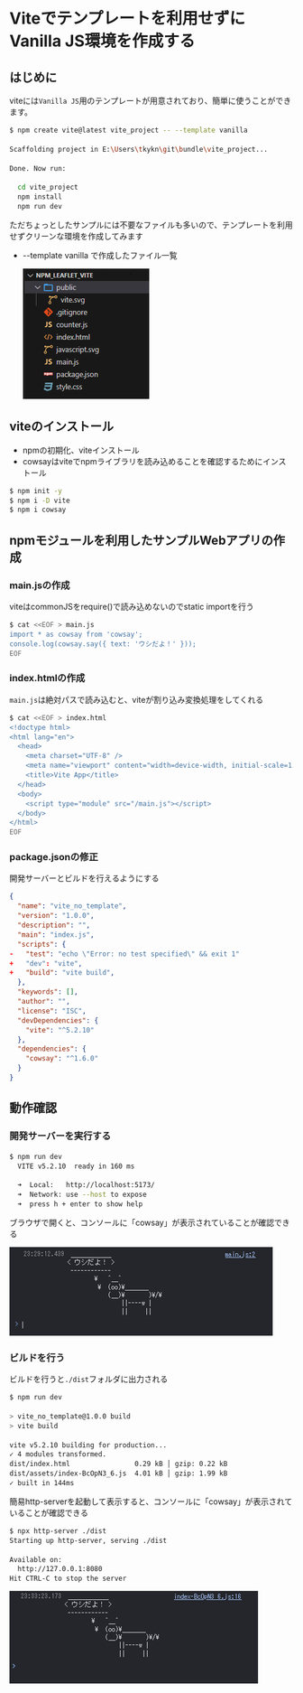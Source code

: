 # Viteでテンプレートを利用せずにVanilla JS環境を作成する

## はじめに

viteには`Vanilla JS`用のテンプレートが用意されており、簡単に使うことができます。
```bash
$ npm create vite@latest vite_project -- --template vanilla

Scaffolding project in E:\Users\tkykn\git\bundle\vite_project...

Done. Now run:

  cd vite_project
  npm install
  npm run dev
```

ただちょっとしたサンプルには不要なファイルも多いので、テンプレートを利用せずクリーンな環境を作成してみます

* --template vanilla で作成したファイル一覧

  ![alt text](./image-2.png)


## viteのインストール

* npmの初期化、viteインストール
* cowsayはviteでnpmライブラリを読み込めることを確認するためにインストール

```bash
$ npm init -y
$ npm i -D vite
$ npm i cowsay
```

## npmモジュールを利用したサンプルWebアプリの作成



### main.jsの作成

viteはcommonJSをrequire()で読み込めないのでstatic importを行う
```bash
$ cat <<EOF > main.js
import * as cowsay from 'cowsay';
console.log(cowsay.say({ text: 'ウシだよ！' }));
EOF
```

### index.htmlの作成

`main.js`は絶対パスで読み込むと、viteが割り込み変換処理をしてくれる

```bash
$ cat <<EOF > index.html
<!doctype html>
<html lang="en">
  <head>
    <meta charset="UTF-8" />
    <meta name="viewport" content="width=device-width, initial-scale=1.0" />
    <title>Vite App</title>
  </head>
  <body>
    <script type="module" src="/main.js"></script>
  </body>
</html>
EOF
```

### package.jsonの修正

開発サーバーとビルドを行えるようにする

```diff_javascript:package.json
{
  "name": "vite_no_template",
  "version": "1.0.0",
  "description": "",
  "main": "index.js",
  "scripts": {
-   "test": "echo \"Error: no test specified\" && exit 1"
+   "dev": "vite",
+   "build": "vite build",
  },
  "keywords": [],
  "author": "",
  "license": "ISC",
  "devDependencies": {
    "vite": "^5.2.10"
  },
  "dependencies": {
    "cowsay": "^1.6.0"
  }
}
```

## 動作確認

### 開発サーバーを実行する

```bash
$ npm run dev
  VITE v5.2.10  ready in 160 ms

  ➜  Local:   http://localhost:5173/
  ➜  Network: use --host to expose
  ➜  press h + enter to show help
```
ブラウザで開くと、コンソールに「cowsay」が表示されていることが確認できる

![alt text](image.png)


### ビルドを行う

ビルドを行うと`./dist`フォルダに出力される

```bash
$ npm run dev

> vite_no_template@1.0.0 build
> vite build

vite v5.2.10 building for production...
✓ 4 modules transformed.
dist/index.html                0.29 kB │ gzip: 0.22 kB
dist/assets/index-BcOpN3_6.js  4.01 kB │ gzip: 1.99 kB
✓ built in 144ms
```

簡易http-serverを起動して表示すると、コンソールに「cowsay」が表示されていることが確認できる


```bash
$ npx http-server ./dist
Starting up http-server, serving ./dist

Available on:
  http://127.0.0.1:8080
Hit CTRL-C to stop the server
```
![alt text](image-1.png)

